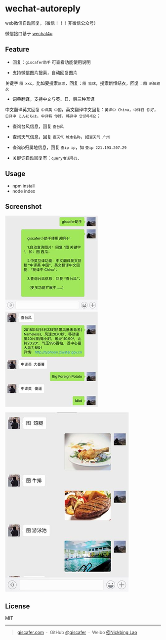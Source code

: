# wechat-autoreply

web微信自动回复，（微信！！！非微信公众号）

微信接口基于 [wechat4u](https://github.com/nodeWechat/wechat4u)

## Feature

- 回复：`giscafer助手` 可查看功能使用说明

- 支持微信图片搜索，自动回复图片

关键字 `图 xxx`，比如要搜索`篮球`，回复：`图 篮球`，搜索新恒结衣，回复：`图 新恒结衣`

- 词典翻译，支持中文与英、日、韩三种互译

中文翻译英文回复 `中译英 中国`，英文翻译中文回复：`英译中 China`，`中译日 你好`，`日译中 こんにちは`，`中译韩 你好`，`韩译中 안녕하세요`；

- 查询台风信息，回复 `查台风`

- 查询天气信息，回复 `查天气 城市名称`，如`查天气 广州`

- 查询ip归属地信息，回复 `查ip ip`，如 `查ip 221.193.207.29`

- 关键词自动回复有：`query电话号码`、


## Usage

- npm install
- node index


## Screenshot

![screenshot](./screenshot/screenshot.jpg) ![screenshot4](./screenshot/screenshot4.jpg)

![screenshot2](./screenshot/screenshot2.jpg)


## License
MIT

---

> [giscafer.com](http://giscafer.com) &nbsp;&middot;&nbsp;
> GitHub [@giscafer](https://github.com/giscafer) &nbsp;&middot;&nbsp;
> Weibo [@Nickbing Lao](https://weibo.com/laohoubin)
